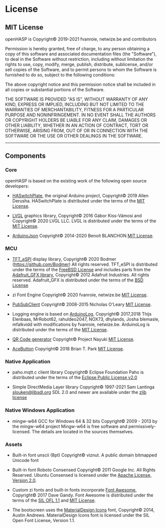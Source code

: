 <h1>License</h1>

## MIT License

openHASP is Copyright© 2019-2021 fvanroie, netwize.be and contributors

Permission is hereby granted, free of charge, to any person obtaining a copy
of this software and associated documentation files (the "Software"), to deal
in the Software without restriction, including without limitation the rights
to use, copy, modify, merge, publish, distribute, sublicense, and/or sell
copies of the Software, and to permit persons to whom the Software is
furnished to do so, subject to the following conditions:

The above copyright notice and this permission notice shall be included in all
copies or substantial portions of the Software.

THE SOFTWARE IS PROVIDED "AS IS", WITHOUT WARRANTY OF ANY KIND, EXPRESS OR
IMPLIED, INCLUDING BUT NOT LIMITED TO THE WARRANTIES OF MERCHANTABILITY,
FITNESS FOR A PARTICULAR PURPOSE AND NONINFRINGEMENT. IN NO EVENT SHALL THE
AUTHORS OR COPYRIGHT HOLDERS BE LIABLE FOR ANY CLAIM, DAMAGES OR OTHER
LIABILITY, WHETHER IN AN ACTION OF CONTRACT, TORT OR OTHERWISE, ARISING FROM,
OUT OF OR IN CONNECTION WITH THE SOFTWARE OR THE USE OR OTHER DEALINGS IN THE
SOFTWARE.

-------------------------------------------
## Components

### Core

openHASP is based on the existing work of the following open source developers:

- [HASwitchPlate](https://github.com/HASwitchPlate/HASPone), the original Arduino project,
  Copyright© 2019 Allen Derusha.
  HASwitchPlate is distributed under the terms of the [MIT License](http://opensource.org/licenses/MIT).

- [LVGL](https://lvgl.io/) graphics library,
  Copyright© 2016 Gábor Kiss-Vámosi and
  Copyright© 2020 LVGL LLC.
  LVGL is distributed under the terms of the [MIT License](http://opensource.org/licenses/MIT).

- [ArduinoJson](https://arduinojson.org/)
  Copyright© 2014-2020 Benoit BLANCHON
  [MIT License](http://opensource.org/licenses/MIT).

### MCU

- [TFT_eSPI](https://github.com/Bodmer/TFT_eSPI) display library,
  Copyright© 2020 Bodmer (https://github.com/Bodmer) All rights reserved.
  TFT_eSPI is distributed under the terms of the [FreeBSD License](https://opensource.org/licenses/BSD-2-Clause)
  and includes parts from the [Adafruit_GFX library](https://github.com/adafruit/Adafruit-GFX-Library),
  Copyright© 2012 Adafruit Industries. All rights reserved.
  Adafruit_GFX is distributed under the terms of the [BSD License](https://opensource.org/licenses/BSD-2-Clause)

- zi Font Engine
  Copyright© 2020 fvanroie, netwize.be
  [MIT License](http://opensource.org/licenses/MIT).

- [PubSubClient](https://github.com/knolleary/pubsubclient)
  Copyright© 2008-2015 Nicholas O'Leary
  [MIT License](http://opensource.org/licenses/MIT).

- Logging engine is based on [ArduinoLog](https://github.com/thijse/Arduino-Log),
  Copyright© 2017,2018 Thijs Elenbaas, MrRobot62, rahuldeo2047, NOX73, dhylands, Josha blemasle, mfalkvidd
  with modifications by fvanroie, netwize.be.
  ArduinoLog is distributed under the terms of the [MIT License](http://opensource.org/licenses/MIT).

- [QR Code generator](https://github.com/nayuki/QR-Code-generator)
  Copyright© Project Nayuki
  [MIT License](http://opensource.org/licenses/MIT).

- [AceButton](https://github.com/bxparks/AceButton)
  Copyright© 2018 Brian T. Park
  [MIT License](http://opensource.org/licenses/MIT).

### Native Application

- paho.mqtt.c client library
  Copyright© Eclipse Foundation
  Paho is distributed under the terms of the [Eclipse Public License v2.0](https://www.eclipse.org/legal/epl-2.0/)

- Simple DirectMedia Layer library
  Copyright© 1997-2021 Sam Lantinga <slouken@libsdl.org>
  SDL 2.0 and newer are available under the [zlib license](https://www.zlib.net/zlib_license.html)

### Native Windows Application

- mingw-w64 GCC for Windows 64 & 32 bits
  Copyright© 2009 - 2013 by the mingw-w64 project
  Mingw-w64 is free software and permissively-licensed. The details are located in the sources themselves. 


### Assets

- Built-in font unscii (8pt)
  Copyright© viznut.
  A public domain bitmapped Unicode font 

- Built-in font Roboto Consensed
  Copyright© 2011 Google Inc. All Rights Reserved.
  Ubuntu Consensed is licensed under the [Apache License, Version 2.0](http://www.apache.org/licenses/LICENSE-2.0).

- Custom zi fonts and built-in fonts incorporate [Font Awesome](http://fontawesome.io/),
  Copyright© 2017 Dave Gandy.
  Font Awesome is distributed under the terms of the [SIL OFL 1.1](http://scripts.sil.org/OFL) 
  and [MIT License](http://opensource.org/licenses/MIT).

- The bootscreen uses the [MaterialDesign Icons](https://materialdesignicons.com/) font,
  Copyright© 2014, Austin Andrews.
  MaterialDesign Icons font is licensed under the SIL Open Font License, Version 1.1.

